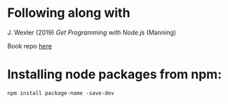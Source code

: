 # Following along with
J. Wexler (2019) _Get Programming with Node.js_ (Manning)

Book repo <a href="https://github.com/JonathanWexler/get-programming-with-nodejs">here</a>


# Installing node packages from npm:
`npm install package-name -save-dev`
